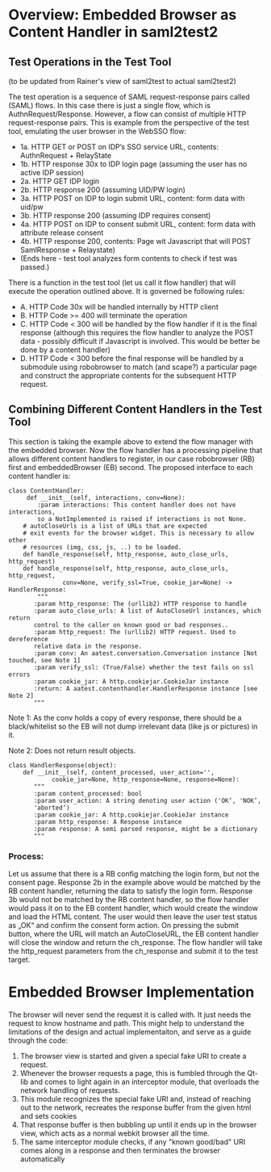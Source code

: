 # Overview: Embedded Browser as Content Handler in saml2test2

## Test Operations in the Test Tool
(to be updated from Rainer's view of saml2test to actual saml2test2)
 
The test operation is a sequence of SAML request-response pairs called (SAML) flows. 
In this case there is just a single flow, which  is AuthnRequest/Response. However, 
a flow can consist of multiple HTTP request-response pairs.  This is example from 
the perspective of the test tool, emulating the user browser in the WebSSO flow:
- 1a. HTTP GET or POST on IDP’s SSO service URL, contents: AuthnRequest + RelayState
- 1b. HTTP response 30x to IDP login page (assuming the user has no active IDP session)
- 2a. HTTP GET IDP login
- 2b. HTTP response 200 (assuming UID/PW login)
- 3a. HTTP POST on IDP to login submit URL, content: form data with uid/pw
- 3b. HTTP response 200 (assuming IDP requires consent)
- 4a. HTTP POST on IDP to consent submit URL, content: form data with attribute release consent
- 4b. HTTP response 200, contents: Page wit Javascript that will POST SamlResponse + Relaystate)
- (Ends here - test tool analyzes form contents to check if test was passed.)

There is a function in the test tool (let us call it flow handler) that will 
execute the operation outlined above. It is governed be following rules:
- A. HTTP Code 30x will be handled internally by HTTP client
- B. HTTP Code >= 400 will terminate the operation
- C. HTTP Code < 300 will be handled by the flow handler if it is the final response 
(although this requires the flow handler to analyze the POST data - possibly 
difficult if Javascript is involved. This would be better be done by a content handler)
- D. HTTP Code < 300 before the final response will be handled by a submodule using 
robobrowser to match (and scape?) a particular page and construct the appropriate 
contents for the subsequent HTTP request.

## Combining Different Content Handlers in the Test Tool 
This section is taking the example above to extend the flow manager with the 
embedded browser. Now the flow handler has a processing pipeline that allows 
different content handlers to register, in our case robobrowser (RB) first and 
embeddedBrowser (EB) second. The proposed interface to each content handler is:

    class ContentHandler:
    	 def __init__(self, interactions, conv=None):
    	 	:param interactions: This content handler does not have interactions,
    	 	so a NotImplemented is raised if interactions is not None.
        # autoCloseUrls is a list of URLs that are expected
        # exit events for the browser widget. This is necessary to allow other
        # resources (img, css, js, ..) to be loaded.
        def handle_response(self, http_response, auto_close_urls, http_request)
        def handle_response(self, http_response, auto_close_urls, http_request,
                   conv=None, verify_ssl=True, cookie_jar=None) -> HandlerResponse:
            """
           :param http_response: The (urllib2) HTTP response to handle
           :param auto_close_urls: A list of AutoCloseUrl instances, which return
           control to the caller on known good or bad responses..
           :param http_request: The (urllib2) HTTP request. Used to dereference
           relative data in the response.
           :param conv: An aatest.conversation.Conversation instance [Not touched, see Note 1]
           :param verify_ssl: (True/False) whether the test fails on ssl errors
           :param cookie_jar: A http.cookiejar.CookieJar instance
           :return: A aatest.contenthandler.HandlerResponse instance [see Note 2]
           """

Note 1: As the conv holds a copy of every response, there should be a black/whitelist so the EB will not
dump irrelevant data (like js or pictures) in it.

Note 2: Does not return result objects.          
            
    class HandlerResponse(object):
        def __init__(self, content_processed, user_action='',
                cookie_jar=None, http_response=None, response=None):
           """
           :param content_processed: bool
           :param user_action: A string denoting user action ('OK‘, 'NOK’,
           'aborted‘)
           :param cookie_jar: A http.cookiejar.CookieJar instance
           :param http_response: A Response instance
           :param response: A semi parsed response, might be a dictionary
           """            
    

### Process:
Let us assume that there is a RB config matching the login form, but not the 
consent page. Response 2b in the example above would be matched by the RB content 
handler, returning the data to satisfy the login form. Response 3b would not be 
matched by the RB content handler, so the flow handler would pass it on to the 
EB content handler, which would create the window and load the HTML content. The 
user would then leave the user test status as „OK“ and confirm the consent form 
action. On pressing the submit button, where the URL will match an AutoCloseURL, 
the EB content handler will close the window and return the ch_response.  The 
flow handler will take the http_request parameters from the ch_response and 
submit it to the test target.

# Embedded Browser Implementation
The browser will never send the request it is called with. It just needs the 
request to know hostname and path. This might help to understand the limitations 
of the design and actual implementaiton, and serve as a guide through the code: 

1. The browser view is started and given a special fake URI to create a request.
2. Whenever the browser requests a page, this is fumbled through the Qt-lib and comes to light again in an interceptor module, that overloads the network handling of requests.
3. This module recognizes the special fake URI and, instead of reaching out to the network, recreates the response buffer from the given html and sets cookies
4. That response buffer is then bubbling up until it ends up in the browser view, which acts as a normal webkit browser all the time.
5. The same interceptor module checks, if any "known good/bad" URI comes along in a response and then terminates the browser automatically